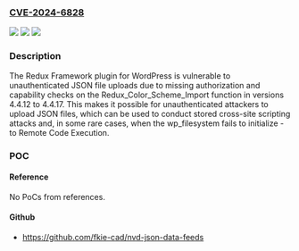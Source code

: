 ### [CVE-2024-6828](https://cve.mitre.org/cgi-bin/cvename.cgi?name=CVE-2024-6828)
![](https://img.shields.io/static/v1?label=Product&message=Redux%20Framework&color=blue)
![](https://img.shields.io/static/v1?label=Version&message=4.4.12%3C%3D%204.4.17%20&color=brighgreen)
![](https://img.shields.io/static/v1?label=Vulnerability&message=CWE-434%20Unrestricted%20Upload%20of%20File%20with%20Dangerous%20Type&color=brighgreen)

### Description

The Redux Framework plugin for WordPress is vulnerable to unauthenticated JSON file uploads due to missing authorization and capability checks on the Redux_Color_Scheme_Import function in versions 4.4.12 to 4.4.17. This makes it possible for unauthenticated attackers to upload JSON files, which can be used to conduct stored cross-site scripting attacks and, in some rare cases, when the wp_filesystem fails to initialize - to Remote Code Execution.

### POC

#### Reference
No PoCs from references.

#### Github
- https://github.com/fkie-cad/nvd-json-data-feeds

